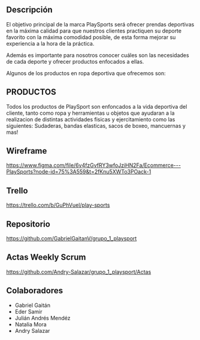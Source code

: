 ## Descripción

El objetivo principal de la marca PlaySports será ofrecer prendas deportivas en la máxima calidad para que nuestros clientes practiquen su deporte favorito con la máxima comodidad posible, de esta forma mejorar su experiencia a la hora de la práctica.

Además es importante para nosotros conocer cuáles son las necesidades de cada deporte y ofrecer productos enfocados a ellas.

Algunos de los productos en ropa deportiva que ofrecemos son:

## PRODUCTOS ##

Todos los productos de PlaySport son enfoncados a la vida deportiva del cliente, tanto como ropa y herramientas u objetos que ayudaran a la realizacion de distintas actividades fisicas y ejercitamiento como las siguientes: Sudaderas, bandas elasticas, sacos de boxeo, mancuernas y mas! 

## Wireframe

https://www.figma.com/file/6v4fzGvfRY3wfoJziHN2Fa/Ecommerce---PlaySports?node-id=75%3A559&t=2fKnu5XWTo3POack-1

## Trello

https://trello.com/b/GuPhVuel/play-sports

## Repositorio

https://github.com/GabrielGaitanV/grupo_1_playsport

## Actas Weekly Scrum
https://github.com/Andry-Salazar/grupo_1_playsport/Actas

## Colaboradores

- Gabriel Gaitán
- Eder Samir
- Julián Andrés Mendéz
- Natalia Mora
- Andry Salazar
